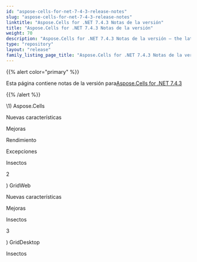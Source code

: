 ```yaml
---
id: "aspose-cells-for-net-7-4-3-release-notes"
slug: "aspose-cells-for-net-7-4-3-release-notes"
linktitle: "Aspose.Cells for .NET 7.4.3 Notas de la versión"
title: "Aspose.Cells for .NET 7.4.3 Notas de la versión"
weight: 70
description: "Aspose.Cells for .NET 7.4.3 Notas de la versión – the latest updates and fixes."
type: "repository"
layout: "release"
family_listing_page_title: "Aspose.Cells for .NET 7.4.3 Notas de la versión"
---
```

{{% alert color="primary" %}} 

 Esta página contiene notas de la versión para[Aspose.Cells for .NET 7.4.3](https://releases.aspose.com/cells/net/new-releases/aspose.cells-for-.net-7.4.3/)

{{% /alert %}} 

\1) Aspose.Cells 

 Nuevas características

 Mejoras



 Rendimiento

 Excepciones



 Insectos

2 

 ) GridWeb

 Nuevas características



 Mejoras

 Insectos

3 

 ) GridDesktop

 Insectos
